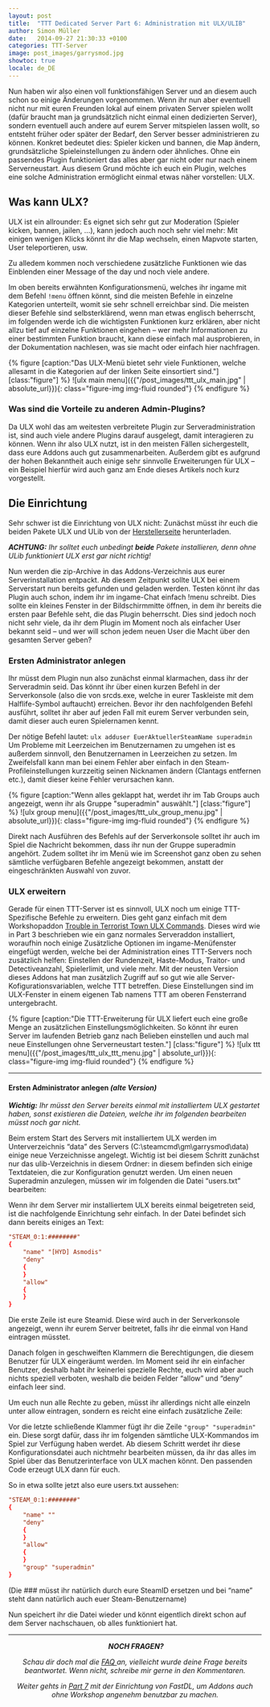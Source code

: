 ```yaml
---
layout: post
title:  "TTT Dedicated Server Part 6: Administration mit ULX/ULIB"
author: Simon Müller
date:   2014-09-27 21:30:33 +0100
categories: TTT-Server
image: post_images/garrysmod.jpg
showtoc: true
locale: de_DE
---
```


Nun haben wir also einen voll funktionsfähigen Server und an diesem auch schon so einige Änderungen vorgenommen. Wenn ihr nun aber eventuell nicht nur mit euren Freunden lokal auf einem privaten Server spielen wollt (dafür braucht man ja grundsätzlich nicht einmal einen dedizierten Server), sondern eventuell auch andere auf eurem Server mitspielen lassen wollt, so entsteht früher oder später der Bedarf, den Server besser administrieren zu können. Konkret bedeutet dies: Spieler kicken und bannen, die Map ändern, grundsätzliche Spieleinstellungen zu ändern oder ähnliches. Ohne ein passendes Plugin funktioniert das alles aber gar nicht oder nur nach einem Serverneustart. Aus diesem Grund möchte ich euch ein Plugin, welches eine solche Administration ermöglicht einmal etwas näher vorstellen: ULX.

<!--more-->

## Was kann ULX?

ULX ist ein allrounder: Es eignet sich sehr gut zur Moderation (Spieler kicken, bannen, jailen, …), kann jedoch auch noch sehr viel mehr: Mit einigen wenigen Klicks könnt ihr die Map wechseln, einen Mapvote starten, User teleportieren, usw.

Zu alledem kommen noch verschiedene zusätzliche Funktionen wie das Einblenden einer Message of the day und noch viele andere.

Im oben bereits erwähnten Konfigurationsmenü, welches ihr ingame mit dem Befehl `!menu` öffnen könnt, sind die meisten Befehle in einzelne Kategorien unterteilt, womit sie sehr schnell erreichbar sind. Die meisten dieser Befehle sind selbsterklärend, wenn man etwas englisch beherrscht, im folgenden werde ich die wichtigsten Funktionen kurz erklären, aber nicht allzu tief auf einzelne Funktionen eingehen – wer mehr Informationen zu einer bestimmten Funktion braucht, kann diese einfach mal ausprobieren, in der Dokumentation nachlesen, was sie macht oder einfach hier nachfragen.

{% figure [caption:"Das ULX-Menü bietet sehr viele Funktionen, welche allesamt in die Kategorien auf der linken Seite einsortiert sind."] [class:"figure"] %}
![ulx main menu]({{"/post_images/ttt_ulx_main.jpg" | absolute_url}}){: class="figure-img img-fluid rounded"}
{% endfigure %}

### Was sind die Vorteile zu anderen Admin-Plugins?
Da ULX wohl das am weitesten verbreitete Plugin zur Serveradministration ist, sind auch viele andere Plugins darauf ausgelegt, damit interagieren zu können. Wenn ihr also ULX nutzt, ist in den meisten Fällen sichergestellt, dass eure Addons auch gut zusammenarbeiten. Außerdem gibt es aufgrund der hohen Bekanntheit auch einige sehr sinnvolle Erweiterungen für ULX – ein Beispiel hierfür wird auch ganz am Ende dieses Artikels noch kurz vorgestellt.

## Die Einrichtung
Sehr schwer ist die Einrichtung von ULX nicht: Zunächst müsst ihr euch die beiden Pakete ULX und ULib von der [Herstellerseite](http://ulyssesmod.net/downloads.php) herunterladen.

***ACHTUNG:** Ihr solltet euch unbedingt **beide** Pakete installieren, denn ohne ULib funktioniert ULX erst gar nicht richtig!*

Nun werden die zip-Archive in das Addons-Verzeichnis aus eurer Serverinstallation entpackt. Ab diesem Zeitpunkt sollte ULX bei einem Serverstart nun bereits gefunden und geladen werden. Testen könnt ihr das Plugin auch schon, indem ihr im ingame-Chat einfach !menu schreibt. Dies sollte ein kleines Fenster in der Bildschirmmitte öffnen, in dem ihr bereits die ersten paar Befehle seht, die das Plugin beherrscht. Dies sind jedoch noch nicht sehr viele, da ihr dem Plugin im Moment noch als einfacher User bekannt seid – und wer will schon jedem neuen User die Macht über den gesamten Server geben?

### Ersten Administrator anlegen

Ihr müsst dem Plugin nun also zunächst einmal klarmachen, dass ihr der Serveradmin seid. Das könnt ihr über einen kurzen Befehl in der Serverkonsole (also die von srcds.exe, welche in eurer Taskleiste mit dem Halflife-Symbol auftaucht) erreichen. Bevor ihr den nachfolgenden Befehl ausführt, solltet ihr aber auf jeden Fall mit eurem Server verbunden sein, damit dieser auch euren Spielernamen kennt.

Der nötige Befehl lautet: `ulx adduser EuerAktuellerSteamName superadmin`
Um Probleme mit Leerzeichen im Benutzernamen zu umgehen ist es außerdem sinnvoll, den Benutzernamen in Leerzeichen zu setzen. Im Zweifelsfall kann man bei einem Fehler aber einfach in den Steam-Profileinstellungen kurzzeitig seinen Nicknamen ändern (Clantags entfernen etc.), damit dieser keine Fehler verursachen kann.

{% figure [caption:"Wenn alles geklappt hat, werdet ihr im Tab Groups auch angezeigt, wenn ihr als Gruppe "superadmin" auswählt."] [class:"figure"] %}
![ulx group menu]({{"/post_images/ttt_ulx_group_menu.jpg" | absolute_url}}){: class="figure-img img-fluid rounded"}
{% endfigure %}

Direkt nach Ausführen des Befehls auf der Serverkonsole solltet ihr auch im Spiel die Nachricht bekommen, dass ihr nun der Gruppe superadmin angehört. Zudem solltet ihr im Menü wie im Screenshot ganz oben zu sehen sämtliche verfügbaren Befehle angezeigt bekommen, anstatt der eingeschränkten Auswahl von zuvor.

### ULX erweitern

Gerade für einen TTT-Server ist es sinnvoll, ULX noch um einige TTT-Spezifische Befehle zu erweitern. Dies geht ganz einfach mit dem Workshopaddon [Trouble in Terrorist Town ULX Commands](http://steamcommunity.com/sharedfiles/filedetails/?id=127865722). Dieses wird wie in Part 3 beschrieben wie ein ganz normales Serveraddon installiert, woraufhin noch einige Zusätzliche Optionen im ingame-Menüfenster eingefügt werden, welche bei der Administration eines TTT-Servers noch zusätzlich helfen: Einstellen der Rundenzeit, Haste-Modus, Traitor- und Detectiveanzahl, Spielerlimit, und viele mehr. Mit der neusten Version dieses Addons hat man zusätzlich Zugriff auf so gut wie alle Server-Kofigurationsvariablen, welche TTT betreffen. Diese Einstellungen sind im ULX-Fenster in einem eigenen Tab namens TTT am oberen Fensterrand untergebracht.

{% figure [caption:"Die TTT-Erweiterung für ULX liefert euch eine große Menge an zusätzlichen Einstellungsmöglichkeiten. So könnt ihr euren Server im laufenden Betrieb ganz nach Belieben einstellen und auch mal neue Einstellungen ohne Serverneustart testen."] [class:"figure"] %}
![ulx ttt menu]({{"/post_images/ttt_ulx_ttt_menu.jpg" | absolute_url}}){: class="figure-img img-fluid rounded"}
{% endfigure %}

---

#### Ersten Administrator anlegen *(alte Version)*
***Wichtig:** Ihr müsst den Server bereits einmal mit installiertem ULX gestartet haben, sonst existieren die Dateien, welche ihr im folgenden bearbeiten müsst noch gar nicht.*


Beim erstem Start des Servers mit installiertem ULX werden im Unterverzeichnis “data” des Servers (C:\steamcmd\gm\garrysmod\data) einige neue Verzeichnisse angelegt. Wichtig ist bei diesem Schritt zunächst nur das ulib-Verzeichnis in diesem Ordner: in diesem befinden sich einige Textdateien, die zur Konfiguration genutzt werden. Um einen neuen Superadmin anzulegen, müssen wir im folgenden die Datei “users.txt” bearbeiten:

Wenn ihr dem Server mir installiertem ULX bereits einmal beigetreten seid, ist die nachfolgende Einrichtung sehr einfach. In der Datei befindet sich dann bereits einiges an Text:
~~~ conf
"STEAM_0:1:########"
{
    "name" "[HYD] Asmodis"
    "deny"
    {
    }
    "allow"
    {
    }
}
~~~

Die erste Zeile ist eure Steamid. Diese wird auch in der Serverkonsole angezeigt, wenn ihr eurem Server beitretet, falls ihr die einmal von Hand eintragen müsstet.

Danach folgen in geschweiften Klammern die Berechtigungen, die diesem Benutzer für ULX eingeräumt werden. Im Moment seid ihr ein einfacher Benutzer, deshalb habt ihr keinerlei spezielle Rechte, euch wird aber auch nichts speziell verboten, weshalb die beiden Felder “allow” und “deny” einfach leer sind.

Um euch nun alle Rechte zu geben, müsst ihr allerdings nicht alle einzeln unter allow eintragen, sondern es reicht eine einfach zusätzliche Zeile:

Vor die letzte schließende Klammer fügt ihr die Zeile `"group" "superadmin"` ein. Diese sorgt dafür, dass ihr im folgenden sämtliche ULX-Kommandos im Spiel zur Verfügung haben werdet. Ab diesem Schritt werdet ihr diese Konfigurationsdatei auch nichtmehr bearbeiten müssen, da ihr das alles im Spiel über das Benutzerinterface von ULX machen könnt. Den passenden Code erzeugt ULX dann für euch.

So in etwa sollte jetzt also eure users.txt aussehen:

~~~ conf
"STEAM_0:1:########"
{
    "name" ""
    "deny"
    {
    }
    "allow"
    {
    }
    "group" "superadmin"
}
~~~

(Die ### müsst ihr natürlich durch eure SteamID ersetzen und bei “name” steht dann natürlich auch euer Steam-Benutzername)

Nun speichert ihr die Datei wieder und könnt eigentlich direkt schon auf dem Server nachschauen, ob alles funktioniert hat.

---

<p style="text-align: center;"> <em><strong>NOCH FRAGEN?</strong></em></p>
<p style="text-align: center;"><em>Schau dir doch mal die <a title="Garrys mod TTT Dedicated Server erstellen – Part 7: F.A.Q/Troubleshooting" href="{%post_url ttt/2015-11-03-ttt-server-part-8-faq %}">FAQ </a>an, vielleicht wurde deine Frage bereits beantwortet. Wenn nicht, schreibe mir gerne in den Kommentaren.</em></p>
<p style="text-align: center;"><em>Weiter gehts in <a title="Garrys mod TTT Dedicated Server erstellen – Part 6: Serveradministration mit ULX und ULib" href="{% post_url ttt/2014-09-27-ttt-server-part-6-admin %}">Part 7</a> mit der Einrichtung von FastDL, um Addons auch ohne Workshop angenehm benutzbar zu machen.</em></p>
&nbsp;
